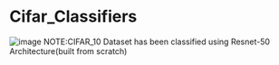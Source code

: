 # Cifar_Classifiers
![image](https://user-images.githubusercontent.com/58656351/113974738-0bf5bf80-985c-11eb-8c4e-18cd32d66990.png)
NOTE:CIFAR_10 Dataset has been classified using Resnet-50 Architecture(built from scratch)
